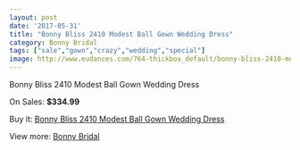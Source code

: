 ```yaml
---
layout: post
date: '2017-05-31'
title: "Bonny Bliss 2410 Modest Ball Gown Wedding Dress"
category: Bonny Bridal
tags: ["sale","gown","crazy","wedding","special"]
image: http://www.eudances.com/764-thickbox_default/bonny-bliss-2410-modest-ball-gown-wedding-dress.jpg
---
```

Bonny Bliss 2410 Modest Ball Gown Wedding Dress

On Sales: **$334.99**
<a href="https://www.eudances.com/en/bonny-bridal/252-bonny-bliss-2410-modest-ball-gown-wedding-dress.html"><amp-img layout="responsive" width="600" height="600" src="//www.eudances.com/764-thickbox_default/bonny-bliss-2410-modest-ball-gown-wedding-dress.jpg" alt="Bonny Bliss 2410 Modest Ball Gown Wedding Dress 0" /></a>
<a href="https://www.eudances.com/en/bonny-bridal/252-bonny-bliss-2410-modest-ball-gown-wedding-dress.html"><amp-img layout="responsive" width="600" height="600" src="//www.eudances.com/765-thickbox_default/bonny-bliss-2410-modest-ball-gown-wedding-dress.jpg" alt="Bonny Bliss 2410 Modest Ball Gown Wedding Dress 1" /></a>

Buy it: [Bonny Bliss 2410 Modest Ball Gown Wedding Dress](https://www.eudances.com/en/bonny-bridal/252-bonny-bliss-2410-modest-ball-gown-wedding-dress.html "Bonny Bliss 2410 Modest Ball Gown Wedding Dress")

View more: [Bonny Bridal](https://www.eudances.com/en/3-bonny-bridal "Bonny Bridal")